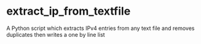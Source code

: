 # extract_ip_from_textfile
A Python script which extracts IPv4 entries from any text file and removes duplicates then writes a one by line list
